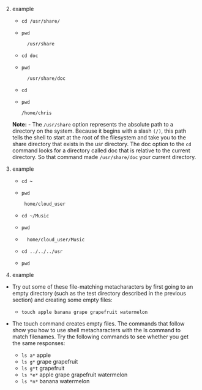 




2. example 

   - `cd /usr/share/`
   - `pwd`
       
           /usr/share

   - `cd doc`
   - `pwd`

           /usr/share/doc

   - `cd`
   - `pwd`

         /home/chris

    **Note:** - The `/usr/share` option represents the absolute path to a directory on the system. Because it begins with a slash `(/)`, this path tells the shell to start at the root of the filesystem and take you to the share directory that exists in the usr directory. The doc option to the `cd` command looks for a directory called doc that is relative to the current directory. So that command made `/usr/share/doc` your current directory.


3. example

   -  `cd ~`
   -  `pwd`

           home/cloud_user

   -  `cd ~/Music`
   -  `pwd`
   -  
           home/cloud_user/Music

   -  `cd ../../../usr`
   -  `pwd`


4. example
- Try out some of these file-matching metacharacters by first going to an empty directory (such as the test directory described in the previous section) and creating some empty files:
  
   - `touch apple banana grape grapefruit watermelon`

- The touch command creates empty files. The commands that follow show you how to use shell metacharacters with the ls command to match filenames. Try the following commands to see whether you get the same responses:
  - `ls a*`
        apple
  - `ls g*`
        grape grapefruit
  - `ls g*t`
        grapefruit
  - `ls *e*`
        apple grape grapefruit watermelon
  - `ls *n*`
        banana watermelon